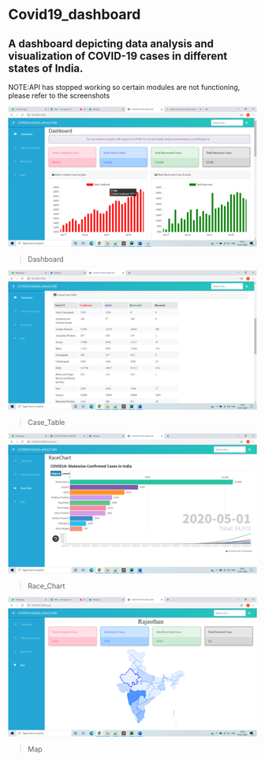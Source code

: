 # Covid19_dashboard

## A dashboard depicting data analysis and visualization of COVID-19 cases in different states of India.

NOTE:API has stopped working so certain modules are not functioning, please refer to the screenshots

![Dashboard](https://github.com/Soham13U/Covid19_dashboard/blob/master/Dashboard.png)
> Dashboard

![Case_Table](https://github.com/Soham13U/Covid19_dashboard/blob/master/Case_table.png)
> Case_Table

![RaceChart](https://github.com/Soham13U/Covid19_dashboard/blob/master/racechart.png)
> Race_Chart

![Map](https://github.com/Soham13U/Covid19_dashboard/blob/master/map.png)
> Map


